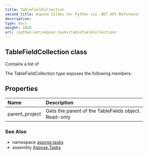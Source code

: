 ```yaml
---
title: TableFieldCollection
second_title: Aspose.Sildes for Python via .NET API Reference
description: 
type: docs
weight: 1020
url: /python-net/aspose.tasks/tablefieldcollection/
---
```


## TableFieldCollection class

Contains a list of

The TableFieldCollection type exposes the following members:
## Properties
| Name | Description |
| :- | :- |
|parent_project|Gets the parent of the TableFields object. <br/>            Read-only|

### See Also

* namespace [aspose.tasks](/tasks/python-net/aspose.tasks/)
* assembly [Aspose.Tasks](/tasks/python-net/)

